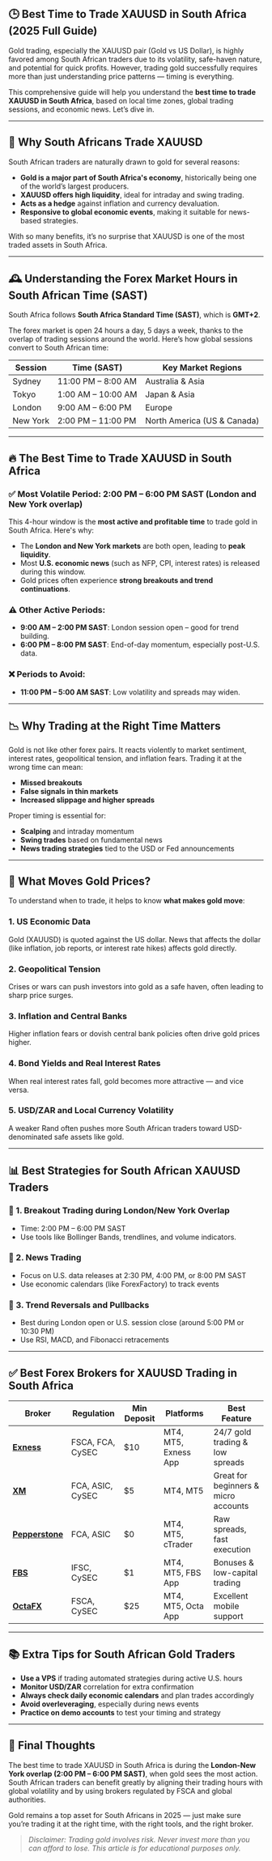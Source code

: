 ## 🕒 Best Time to Trade XAUUSD in South Africa (2025 Full Guide)

Gold trading, especially the XAUUSD pair (Gold vs US Dollar), is highly favored among South African traders due to its volatility, safe-haven nature, and potential for quick profits. However, trading gold successfully requires more than just understanding price patterns — timing is everything.

This comprehensive guide will help you understand the **best time to trade XAUUSD in South Africa**, based on local time zones, global trading sessions, and economic news. Let’s dive in.

---

## 📍 Why South Africans Trade XAUUSD

South African traders are naturally drawn to gold for several reasons:

* **Gold is a major part of South Africa's economy**, historically being one of the world’s largest producers.
* **XAUUSD offers high liquidity**, ideal for intraday and swing trading.
* **Acts as a hedge** against inflation and currency devaluation.
* **Responsive to global economic events**, making it suitable for news-based strategies.

With so many benefits, it’s no surprise that XAUUSD is one of the most traded assets in South Africa.

---

## 🕰️ Understanding the Forex Market Hours in South African Time (SAST)

South Africa follows **South Africa Standard Time (SAST)**, which is **GMT+2**.

The forex market is open 24 hours a day, 5 days a week, thanks to the overlap of trading sessions around the world. Here’s how global sessions convert to South African time:

| Session  | Time (SAST)        | Key Market Regions          |
| -------- | ------------------ | --------------------------- |
| Sydney   | 11:00 PM – 8:00 AM | Australia & Asia            |
| Tokyo    | 1:00 AM – 10:00 AM | Japan & Asia                |
| London   | 9:00 AM – 6:00 PM  | Europe                      |
| New York | 2:00 PM – 11:00 PM | North America (US & Canada) |

---

## 🔥 The Best Time to Trade XAUUSD in South Africa

### ✅ **Most Volatile Period: 2:00 PM – 6:00 PM SAST** (London and New York overlap)

This 4-hour window is the **most active and profitable time** to trade gold in South Africa. Here's why:

* The **London and New York markets** are both open, leading to **peak liquidity**.
* Most **U.S. economic news** (such as NFP, CPI, interest rates) is released during this window.
* Gold prices often experience **strong breakouts and trend continuations**.

### ⚠️ Other Active Periods:

* **9:00 AM – 2:00 PM SAST**: London session open – good for trend building.
* **6:00 PM – 8:00 PM SAST**: End-of-day momentum, especially post-U.S. data.

### ❌ Periods to Avoid:

* **11:00 PM – 5:00 AM SAST**: Low volatility and spreads may widen.

---

## 📉 Why Trading at the Right Time Matters

Gold is not like other forex pairs. It reacts violently to market sentiment, interest rates, geopolitical tension, and inflation fears. Trading it at the wrong time can mean:

* **Missed breakouts**
* **False signals in thin markets**
* **Increased slippage and higher spreads**

Proper timing is essential for:

* **Scalping** and intraday momentum
* **Swing trades** based on fundamental news
* **News trading strategies** tied to the USD or Fed announcements

---

## 🧠 What Moves Gold Prices?

To understand when to trade, it helps to know **what makes gold move**:

### 1. **US Economic Data**

Gold (XAUUSD) is quoted against the US dollar. News that affects the dollar (like inflation, job reports, or interest rate hikes) affects gold directly.

### 2. **Geopolitical Tension**

Crises or wars can push investors into gold as a safe haven, often leading to sharp price surges.

### 3. **Inflation and Central Banks**

Higher inflation fears or dovish central bank policies often drive gold prices higher.

### 4. **Bond Yields and Real Interest Rates**

When real interest rates fall, gold becomes more attractive — and vice versa.

### 5. **USD/ZAR and Local Currency Volatility**

A weaker Rand often pushes more South African traders toward USD-denominated safe assets like gold.

---

## 📊 Best Strategies for South African XAUUSD Traders

### 📌 1. **Breakout Trading** during London/New York Overlap

* Time: 2:00 PM – 6:00 PM SAST
* Use tools like Bollinger Bands, trendlines, and volume indicators.

### 📌 2. **News Trading**

* Focus on U.S. data releases at 2:30 PM, 4:00 PM, or 8:00 PM SAST
* Use economic calendars (like ForexFactory) to track events

### 📌 3. **Trend Reversals and Pullbacks**

* Best during London open or U.S. session close (around 5:00 PM or 10:30 PM)
* Use RSI, MACD, and Fibonacci retracements

---

## ✅ Best Forex Brokers for XAUUSD Trading in South Africa

| Broker                                                                                 | Regulation       | Min Deposit | Platforms            | Best Feature                         |
| -------------------------------------------------------------------------------------- | ---------------- | ----------- | -------------------- | ------------------------------------ |
| [**Exness**](https://one.exnesstrack.org/a/english23)                                  | FSCA, FCA, CySEC | \$10        | MT4, MT5, Exness App | 24/7 gold trading & low spreads      |
| [**XM**](https://clicks.pipaffiliates.com/c?c=589901&l=en&p=0)                         | FCA, ASIC, CySEC | \$5         | MT4, MT5             | Great for beginners & micro accounts |
| [**Pepperstone**](https://trk.pepperstonepartners.com/aff_c?offer_id=367&aff_id=33954) | FCA, ASIC        | \$0         | MT4, MT5, cTrader    | Raw spreads, fast execution          |
| [**FBS**](https://fbs.partners?ibl=587836&ibp=21398815)                                | IFSC, CySEC      | \$1         | MT4, MT5, FBS App    | Bonuses & low-capital trading        |
| [**OctaFX**](https://my.octafx.com/open-account/?refid=ib35647800)                     | FSCA, CySEC      | \$25        | MT4, MT5, Octa App   | Excellent mobile support             |

---

## 📚 Extra Tips for South African Gold Traders

* **Use a VPS** if trading automated strategies during active U.S. hours
* **Monitor USD/ZAR** correlation for extra confirmation
* **Always check daily economic calendars** and plan trades accordingly
* **Avoid overleveraging**, especially during news events
* **Practice on demo accounts** to test your timing and strategy

---

## 📝 Final Thoughts

The best time to trade XAUUSD in South Africa is during the **London-New York overlap (2:00 PM – 6:00 PM SAST)**, when gold sees the most action. South African traders can benefit greatly by aligning their trading hours with global volatility and by using brokers regulated by FSCA and global authorities.

Gold remains a top asset for South Africans in 2025 — just make sure you’re trading it at the right time, with the right tools, and the right broker.

> *Disclaimer: Trading gold involves risk. Never invest more than you can afford to lose. This article is for educational purposes only.*
